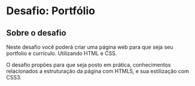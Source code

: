 # Desafio: Portfólio

## Sobre o desafio
<p>Neste desafio você poderá criar uma página web para que seja seu portfolio e currículo. Utilizando HTML e CSS.</p>

<p>O desafio propões para que seja posto em prática, conhecimentos relacionados a estruturação da página com HTML5, e sua estilização com CSS3.</p>